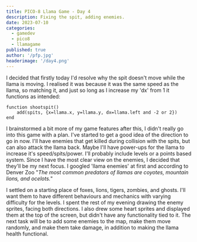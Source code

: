 ```yaml
---
title: PICO-8 Llama Game - Day 4
description: Fixing the spit, adding enemies.
date: 2023-07-10
categories:
  - gamedev
  - pico8
  - llamagame
published: true
author: '/pfp.jpg'
headerimage: '/day4.png'
---
```


I decided that firstly today I'd resolve why the spit doesn't move while the llama is moving. I realised it was because it was the same speed as the llama, so matching it, and just so long as I increase my 'dx' from 1 it functions as intended:

```
function shootspit()
    add(spits, {x=llama.x, y=llama.y, dx=llama.left and -2 or 2})
end
```

I brainstormed a bit more of my game features after this, I didn't really go into this game with a plan. I've started to get a good idea of the direction to go in now. I'll have enemies that get killed during collision with the spits, but can also attack the llama back. Maybe I'll have power-ups for the llama to increase it's speed/spits/power. I'll probably include levels or a points based system.
Since I have the most clear view on the enemies, I decided that they'll be my next focus. I googled 'llama enemies' at first and according to Denver Zoo "_The most common predators of llamas are coyotes, mountain lions, and ocelots._"

I settled on a starting place of foxes, lions, tigers, zombies, and ghosts. I'll want them to have different behaviours and mechanics with varying difficulty for the levels. I spent the rest of my evening drawing the enemy sprites, facing both directions. I also drew some heart sprites and displayed them at the top of the screen, but didn't have any functionality tied to it. The next task will be to add some enemies to the map, make them move randomly, and make them take damage, in addition to making the llama health functional.
